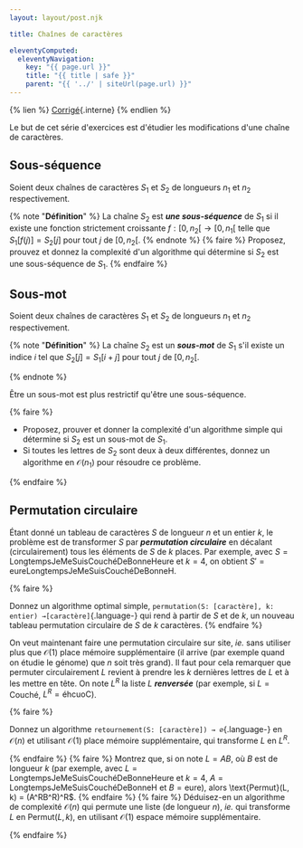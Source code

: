 ```yaml
---
layout: layout/post.njk

title: Chaînes de caractères

eleventyComputed:
  eleventyNavigation:
    key: "{{ page.url }}"
    title: "{{ title | safe }}"
    parent: "{{ '../' | siteUrl(page.url) }}"
---
```


{% lien %}
[Corrigé](./corrigé){.interne}
{% endlien %}

Le but de cet série d'exercices est d'étudier les modifications d'une chaîne de caractères.

## Sous-séquence

Soient deux chaînes de caractères $S_1$ et $S_2$ de longueurs $n_1$ et $n_2$ respectivement.

{% note "**Définition**" %}
La chaîne $S_2$ est **_une sous-séquence_** de $S_1$ si il existe une fonction strictement croissante $f: [0, n_2[ \to [0, n_1[$ telle que $S_1[f(j)] = S_2[j]$ pour tout $j$ de $[0, n_2[$.
{% endnote %}
{% faire %}
Proposez, prouvez et donnez la complexité d'un algorithme qui détermine si $S_2$ est une sous-séquence de $S_1$.
{% endfaire %}

## Sous-mot

Soient deux chaînes de caractères $S_1$ et $S_2$ de longueurs $n_1$ et $n_2$ respectivement.

{% note "**Définition**" %}
La chaîne $S_2$ est un **_sous-mot_** de $S_1$ s'il existe un indice $i$ tel que $S_2[j] = S_1[i + j]$ pour tout $j$ de $[0, n_2[$.

{% endnote %}

Être un sous-mot est plus restrictif qu'être une sous-séquence.

{% faire %}

- Proposez, prouver et donner la complexité d'un algorithme simple qui détermine si $S_2$ est un sous-mot de $S_1$.
- Si toutes les lettres de $S_2$ sont deux à deux différentes, donnez un algorithme en $\mathcal{O}(n_1)$ pour résoudre ce problème.

{% endfaire %}

## Permutation circulaire

Étant donné un tableau de caractères $S$ de longueur $n$ et un entier $k$, le problème est de transformer $S$ par **_permutation circulaire_** en décalant (circulairement) tous les éléments de $S$ de $k$ places. Par exemple, avec $S = \text{LongtempsJeMeSuisCouchéDeBonneHeure}$ et $k = 4$, on obtient $S' = \text{eureLongtempsJeMeSuisCouchéDeBonneH}$.

{% faire %}

Donnez un algorithme optimal simple, `permutation(S: [caractère], k: entier) →[caractère]`{.language-} qui rend à partir de $S$ et de $k$, un nouveau tableau permutation circulaire de $S$ de $k$ caractères.
{% endfaire %}

On veut maintenant faire une permutation circulaire sur site, _ie._ sans utiliser plus que $\mathcal{O}(1)$ place mémoire supplémentaire (il arrive (par exemple quand on étudie le génome) que $n$ soit très grand). Il faut pour cela
remarquer que permuter circulairement $L$ revient à prendre les $k$ dernières lettres de $L$ et à les mettre en tête. On note $L^R$ la liste $L$ **_renversée_** (par exemple, si $L =\text{Couché}$, $L^R = \text{éhcuoC}$).

{% faire %}

Donnez un algorithme `retournement(S: [caractère]) → ∅`{.language-} en $\mathcal{O}(n)$ et utilisant $\mathcal{O}(1)$ place mémoire supplémentaire, qui transforme $L$ en $L^R$.

{% endfaire %}
{% faire %}
Montrez que, si on note $L = AB$, où $B$ est de longueur $k$ (par exemple, avec $L = \text{LongtempsJeMeSuisCouchéDeBonneHeure}$ et $k = 4$, $A =\text{LongtempsJeMeSuisCouchéDeBonneH}$ et $B =\text{eure}$), alors \text{Permut}(L, k) = (A^RB^R)^R$.
{% endfaire %}
{% faire %}
Déduisez-en un algorithme de complexité $\mathcal{O}(n)$ qui permute une liste (de longueur $n$), _ie._ qui transforme $L$ en $\text{Permut}(L,k)$, en utilisant $\mathcal{O}(1)$ espace mémoire supplémentaire.

{% endfaire %}
